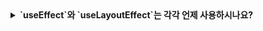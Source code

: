 <details>
  <summary><strong>`useEffect`와 `useLayoutEffect`는 각각 언제 사용하시나요?</strong></summary>

<br>

모두 렌더링된 후에 특정 작업을 수행하기 위해 사용되는 React Hook이지만, 사용되는 타이밍과 용도가 다릅니다.

### useEffect
렌더링이 완료되는 시점에 비동기적으로 실행됩니다.
즉, 화면이 실제로 사용자에게 그려진 후에 useEffect가 실행되는 방식입니다.
보통 데이터를 가져오는 작업이나 이벤트 리스너 추가 등 렌더링 후에 화면에 직접적인 영향을 주지 않는 작업에 주로 사용됩니다.

### useLayoutEffect

렌더링 후 DOM이 업데이트되기 직전의 시점에 동기적으로 실행됩니다.
여기서 동기적이라는 것은 화면에 내용이 그려지기 전에 모든 레이아웃 관련 작업이 완료된다는 의미입니다.
예를 들어, DOM의 크기를 측정하거나 위치를 조정해야 할 때 useLayoutEffect를 사용하면 즉각적으로 그 변경사항이 반영되어 화면 깜빡임이나 불필요한 재렌더링을 방지할 수 있습니다.
동기적으로 실행되기 때문에 너무 많은 작업이 실행되면 렌더링이 느려질 수 있습니다.
따라서 보통은 `useEffect`를 기본적으로 사용하고, 화면에 영향을 주는 작업만 `useLayoutEffect`로 처리하는 것이 좋습니다.
  
</details>
